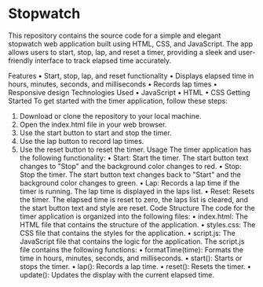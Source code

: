# Stopwatch
This repository contains the source code for a simple and elegant stopwatch web application built using HTML, CSS, and JavaScript. The app allows users to start, stop, lap, and reset a timer, providing a sleek and user-friendly interface to track elapsed time accurately.


Features
•	Start, stop, lap, and reset functionality
•	Displays elapsed time in hours, minutes, seconds, and milliseconds
•	Records lap times
•	Responsive design
Technologies Used
•	JavaScript
•	HTML
•	CSS
Getting Started
To get started with the timer application, follow these steps:
1.	Download or clone the repository to your local machine.
2.	Open the index.html file in your web browser.
3.	Use the start button to start and stop the timer.
4.	Use the lap button to record lap times.
5.	Use the reset button to reset the timer.
Usage
The timer application has the following functionality:
•	Start: Start the timer. The start button text changes to "Stop" and the background color changes to red.
•	Stop: Stop the timer. The start button text changes back to "Start" and the background color changes to green.
•	Lap: Records a lap time if the timer is running. The lap time is displayed in the laps list.
•	Reset: Resets the timer. The elapsed time is reset to zero, the laps list is cleared, and the start button text and style are reset.
Code Structure
The code for the timer application is organized into the following files:
•	index.html: The HTML file that contains the structure of the application.
•	styles.css: The CSS file that contains the styles for the application.
•	script.js: The JavaScript file that contains the logic for the application.
The script.js file contains the following functions:
•	formatTime(time): Formats the time in hours, minutes, seconds, and milliseconds.
•	start(): Starts or stops the timer.
•	lap(): Records a lap time.
•	reset(): Resets the timer.
•	update(): Updates the display with the current elapsed time.

